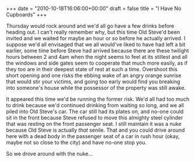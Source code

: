 +++
date = "2010-10-18T16:06:00+00:00"
draft = false
title = "I Have No Cupboards"
+++
<p>Thursday would rock around and we'd all go have a few drinks before heading out. I can't really remember why, but this time Old Steve'd been invited and we waited for maybe an hour or so before he actually arrived. I suppose we'd all envisaged that we all would've liked to have had left a bit earlier, some time before Steve had arrived because there are these twilight hours between 2 and 4am when the night seems to feel at its stillest and all the windows and side gates seem to cooperate that much more easily, as if they too are in their deepest state of rest at such a time. Overshoot this short opening and one risks the ebbing wake of an angry orange sunrise that would stir your victims, and going too early would find you breaking into someone's house while the possessor of the property was still awake.</p>&#13;
<p>It appeared this time we'd be running the former risk. We'd all had too much to drink because we'd continued drinking from waiting so long, and we all piled into Old Steve's car. The car still had its plates on, and no-one could sit in the front because Steve refused to move this almighty steel cylinder that was resting on the front passenger seat. I still maintain it was a nuke because Old Steve is actually <em>that</em> senile. That and you could drive around here with a dead body in the passenger seat of a car in rush hour (okay, maybe not so close to the city) and have no-one stop you.</p>&#13;
<p>So we drove around with the nuke...</p> 
